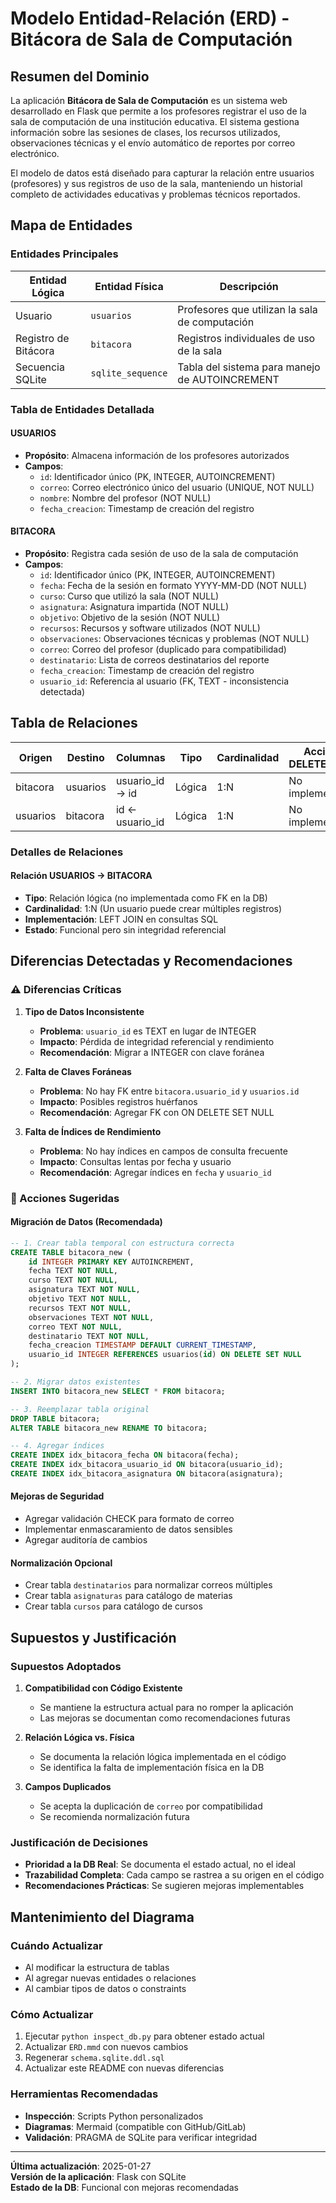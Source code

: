 # Modelo Entidad-Relación (ERD) - Bitácora de Sala de Computación

## Resumen del Dominio

La aplicación **Bitácora de Sala de Computación** es un sistema web desarrollado en Flask que permite a los profesores registrar el uso de la sala de computación de una institución educativa. El sistema gestiona información sobre las sesiones de clases, los recursos utilizados, observaciones técnicas y el envío automático de reportes por correo electrónico.

El modelo de datos está diseñado para capturar la relación entre usuarios (profesores) y sus registros de uso de la sala, manteniendo un historial completo de actividades educativas y problemas técnicos reportados.

## Mapa de Entidades

### Entidades Principales

| Entidad Lógica | Entidad Física | Descripción |
|----------------|----------------|-------------|
| Usuario | `usuarios` | Profesores que utilizan la sala de computación |
| Registro de Bitácora | `bitacora` | Registros individuales de uso de la sala |
| Secuencia SQLite | `sqlite_sequence` | Tabla del sistema para manejo de AUTOINCREMENT |

### Tabla de Entidades Detallada

#### USUARIOS
- **Propósito**: Almacena información de los profesores autorizados
- **Campos**:
  - `id`: Identificador único (PK, INTEGER, AUTOINCREMENT)
  - `correo`: Correo electrónico único del usuario (UNIQUE, NOT NULL)
  - `nombre`: Nombre del profesor (NOT NULL)
  - `fecha_creacion`: Timestamp de creación del registro

#### BITACORA
- **Propósito**: Registra cada sesión de uso de la sala de computación
- **Campos**:
  - `id`: Identificador único (PK, INTEGER, AUTOINCREMENT)
  - `fecha`: Fecha de la sesión en formato YYYY-MM-DD (NOT NULL)
  - `curso`: Curso que utilizó la sala (NOT NULL)
  - `asignatura`: Asignatura impartida (NOT NULL)
  - `objetivo`: Objetivo de la sesión (NOT NULL)
  - `recursos`: Recursos y software utilizados (NOT NULL)
  - `observaciones`: Observaciones técnicas y problemas (NOT NULL)
  - `correo`: Correo del profesor (duplicado para compatibilidad)
  - `destinatario`: Lista de correos destinatarios del reporte
  - `fecha_creacion`: Timestamp de creación del registro
  - `usuario_id`: Referencia al usuario (FK, TEXT - inconsistencia detectada)

## Tabla de Relaciones

| Origen | Destino | Columnas | Tipo | Cardinalidad | Acción ON DELETE/UPDATE |
|--------|---------|----------|------|--------------|------------------------|
| bitacora | usuarios | usuario_id → id | Lógica | 1:N | No implementada |
| usuarios | bitacora | id ← usuario_id | Lógica | 1:N | No implementada |

### Detalles de Relaciones

#### Relación USUARIOS → BITACORA
- **Tipo**: Relación lógica (no implementada como FK en la DB)
- **Cardinalidad**: 1:N (Un usuario puede crear múltiples registros)
- **Implementación**: LEFT JOIN en consultas SQL
- **Estado**: Funcional pero sin integridad referencial

## Diferencias Detectadas y Recomendaciones

### ⚠️ Diferencias Críticas

1. **Tipo de Datos Inconsistente**
   - **Problema**: `usuario_id` es TEXT en lugar de INTEGER
   - **Impacto**: Pérdida de integridad referencial y rendimiento
   - **Recomendación**: Migrar a INTEGER con clave foránea

2. **Falta de Claves Foráneas**
   - **Problema**: No hay FK entre `bitacora.usuario_id` y `usuarios.id`
   - **Impacto**: Posibles registros huérfanos
   - **Recomendación**: Agregar FK con ON DELETE SET NULL

3. **Falta de Índices de Rendimiento**
   - **Problema**: No hay índices en campos de consulta frecuente
   - **Impacto**: Consultas lentas por fecha y usuario
   - **Recomendación**: Agregar índices en `fecha` y `usuario_id`

### 🔧 Acciones Sugeridas

#### Migración de Datos (Recomendada)
```sql
-- 1. Crear tabla temporal con estructura correcta
CREATE TABLE bitacora_new (
    id INTEGER PRIMARY KEY AUTOINCREMENT,
    fecha TEXT NOT NULL,
    curso TEXT NOT NULL,
    asignatura TEXT NOT NULL,
    objetivo TEXT NOT NULL,
    recursos TEXT NOT NULL,
    observaciones TEXT NOT NULL,
    correo TEXT NOT NULL,
    destinatario TEXT NOT NULL,
    fecha_creacion TIMESTAMP DEFAULT CURRENT_TIMESTAMP,
    usuario_id INTEGER REFERENCES usuarios(id) ON DELETE SET NULL
);

-- 2. Migrar datos existentes
INSERT INTO bitacora_new SELECT * FROM bitacora;

-- 3. Reemplazar tabla original
DROP TABLE bitacora;
ALTER TABLE bitacora_new RENAME TO bitacora;

-- 4. Agregar índices
CREATE INDEX idx_bitacora_fecha ON bitacora(fecha);
CREATE INDEX idx_bitacora_usuario_id ON bitacora(usuario_id);
CREATE INDEX idx_bitacora_asignatura ON bitacora(asignatura);
```

#### Mejoras de Seguridad
- Agregar validación CHECK para formato de correo
- Implementar enmascaramiento de datos sensibles
- Agregar auditoría de cambios

#### Normalización Opcional
- Crear tabla `destinatarios` para normalizar correos múltiples
- Crear tabla `asignaturas` para catálogo de materias
- Crear tabla `cursos` para catálogo de cursos

## Supuestos y Justificación

### Supuestos Adoptados

1. **Compatibilidad con Código Existente**
   - Se mantiene la estructura actual para no romper la aplicación
   - Las mejoras se documentan como recomendaciones futuras

2. **Relación Lógica vs. Física**
   - Se documenta la relación lógica implementada en el código
   - Se identifica la falta de implementación física en la DB

3. **Campos Duplicados**
   - Se acepta la duplicación de `correo` por compatibilidad
   - Se recomienda normalización futura

### Justificación de Decisiones

- **Prioridad a la DB Real**: Se documenta el estado actual, no el ideal
- **Trazabilidad Completa**: Cada campo se rastrea a su origen en el código
- **Recomendaciones Prácticas**: Se sugieren mejoras implementables

## Mantenimiento del Diagrama

### Cuándo Actualizar
- Al modificar la estructura de tablas
- Al agregar nuevas entidades o relaciones
- Al cambiar tipos de datos o constraints

### Cómo Actualizar
1. Ejecutar `python inspect_db.py` para obtener estado actual
2. Actualizar `ERD.mmd` con nuevos cambios
3. Regenerar `schema.sqlite.ddl.sql`
4. Actualizar este README con nuevas diferencias

### Herramientas Recomendadas
- **Inspección**: Scripts Python personalizados
- **Diagramas**: Mermaid (compatible con GitHub/GitLab)
- **Validación**: PRAGMA de SQLite para verificar integridad

---

**Última actualización**: 2025-01-27  
**Versión de la aplicación**: Flask con SQLite  
**Estado de la DB**: Funcional con mejoras recomendadas

